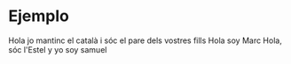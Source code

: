 # Ejemplo
Hola jo mantinc el català i sóc el pare dels vostres fills
Hola soy Marc
Hola, sóc l'Estel
y yo soy samuel


